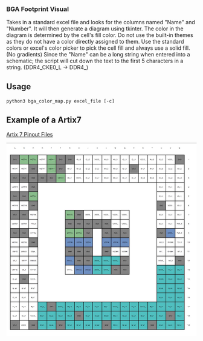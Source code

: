 ### BGA Footprint Visual

Takes in a standard excel file and looks for the columns named "Name" and "Number". 
It will then generate a diagram using tkinter.  The color in the diagram is determined by the
cell's fill color. Do not use the built-in themes as they do not have a color 
directly assigned to them.  Use the standard colors or excel's color picker to 
pick the cell fill and always use a solid fill. (No gradients)  Since the "Name"
can be a long string when entered into a schematic; the script will cut down the
text to the first 5 characters in a string. (DDR4_CKE0_L  -> DDR4_)

## Usage
```
python3 bga_color_map.py excel_file [-c]
```

## Example of a Artix7
[Artix 7 Pinout Files](https://www.xilinx.com/support/package-pinout-files/artix-7-pkgs.html)

![BGA Example][example]


[example]: ./example.jpg?raw=true "BGA Example"